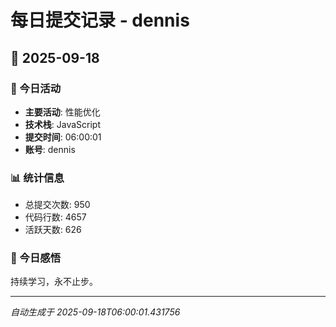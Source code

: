 # 每日提交记录 - dennis

## 📅 2025-09-18

### 🎯 今日活动
- **主要活动**: 性能优化
- **技术栈**: JavaScript
- **提交时间**: 06:00:01
- **账号**: dennis

### 📊 统计信息
- 总提交次数: 950
- 代码行数: 4657
- 活跃天数: 626

### 💭 今日感悟
持续学习，永不止步。

---
*自动生成于 2025-09-18T06:00:01.431756*
